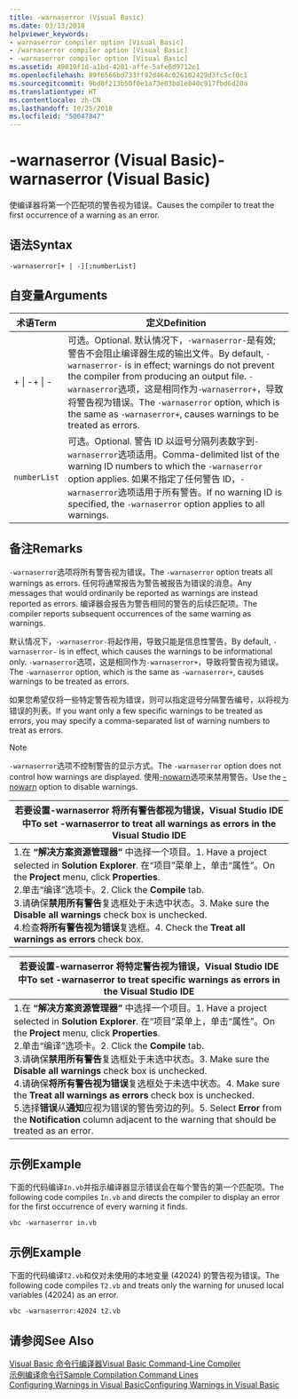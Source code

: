 ```yaml
---
title: -warnaserror (Visual Basic)
ms.date: 03/13/2018
helpviewer_keywords:
- warnaserror compiler option [Visual Basic]
- /warnaserror compiler option [Visual Basic]
- -warnaserror compiler option [Visual Basic]
ms.assetid: 49819f1d-a1bd-4201-affe-5afe6d9712e1
ms.openlocfilehash: 89f6566bd733ff92d464c026102429d3fc5cf0c1
ms.sourcegitcommit: 9bd8f213b50f0e1a73e03bd1e840c917fbd6d20a
ms.translationtype: HT
ms.contentlocale: zh-CN
ms.lasthandoff: 10/25/2018
ms.locfileid: "50047847"
---
```

# <a name="-warnaserror-visual-basic"></a><span data-ttu-id="6632b-102">-warnaserror (Visual Basic)</span><span class="sxs-lookup"><span data-stu-id="6632b-102">-warnaserror (Visual Basic)</span></span>
<span data-ttu-id="6632b-103">使编译器将第一个匹配项的警告视为错误。</span><span class="sxs-lookup"><span data-stu-id="6632b-103">Causes the compiler to treat the first occurrence of a warning as an error.</span></span>  
  
## <a name="syntax"></a><span data-ttu-id="6632b-104">语法</span><span class="sxs-lookup"><span data-stu-id="6632b-104">Syntax</span></span>  
  
```  
-warnaserror[+ | -][:numberList]  
```  
  
## <a name="arguments"></a><span data-ttu-id="6632b-105">自变量</span><span class="sxs-lookup"><span data-stu-id="6632b-105">Arguments</span></span>  
  
|<span data-ttu-id="6632b-106">术语</span><span class="sxs-lookup"><span data-stu-id="6632b-106">Term</span></span>|<span data-ttu-id="6632b-107">定义</span><span class="sxs-lookup"><span data-stu-id="6632b-107">Definition</span></span>|  
|---|---|  
|<span data-ttu-id="6632b-108">+ &#124; -</span><span class="sxs-lookup"><span data-stu-id="6632b-108">+ &#124; -</span></span>|<span data-ttu-id="6632b-109">可选。</span><span class="sxs-lookup"><span data-stu-id="6632b-109">Optional.</span></span> <span data-ttu-id="6632b-110">默认情况下，`-warnaserror-`是有效; 警告不会阻止编译器生成的输出文件。</span><span class="sxs-lookup"><span data-stu-id="6632b-110">By default, `-warnaserror-` is in effect; warnings do not prevent the compiler from producing an output file.</span></span> <span data-ttu-id="6632b-111">`-warnaserror`选项，这是相同作为`-warnaserror+`，导致将警告视为错误。</span><span class="sxs-lookup"><span data-stu-id="6632b-111">The `-warnaserror` option, which is the same as `-warnaserror+`, causes warnings to be treated as errors.</span></span>|  
|`numberList`|<span data-ttu-id="6632b-112">可选。</span><span class="sxs-lookup"><span data-stu-id="6632b-112">Optional.</span></span> <span data-ttu-id="6632b-113">警告 ID 以逗号分隔列表数字到`-warnaserror`选项适用。</span><span class="sxs-lookup"><span data-stu-id="6632b-113">Comma-delimited list of the warning ID numbers to which the `-warnaserror` option applies.</span></span> <span data-ttu-id="6632b-114">如果不指定了任何警告 ID，`-warnaserror`选项适用于所有警告。</span><span class="sxs-lookup"><span data-stu-id="6632b-114">If no warning ID is specified, the `-warnaserror` option applies to all warnings.</span></span>|  
  
## <a name="remarks"></a><span data-ttu-id="6632b-115">备注</span><span class="sxs-lookup"><span data-stu-id="6632b-115">Remarks</span></span>  
 <span data-ttu-id="6632b-116">`-warnaserror`选项将所有警告视为错误。</span><span class="sxs-lookup"><span data-stu-id="6632b-116">The `-warnaserror` option treats all warnings as errors.</span></span> <span data-ttu-id="6632b-117">任何将通常报告为警告被报告为错误的消息。</span><span class="sxs-lookup"><span data-stu-id="6632b-117">Any messages that would ordinarily be reported as warnings are instead reported as errors.</span></span> <span data-ttu-id="6632b-118">编译器会报告为警告相同的警告的后续匹配项。</span><span class="sxs-lookup"><span data-stu-id="6632b-118">The compiler reports subsequent occurrences of the same warning as warnings.</span></span>  
  
 <span data-ttu-id="6632b-119">默认情况下，`-warnaserror-`将起作用，导致只能是信息性警告。</span><span class="sxs-lookup"><span data-stu-id="6632b-119">By default, `-warnaserror-` is in effect, which causes the warnings to be informational only.</span></span> <span data-ttu-id="6632b-120">`-warnaserror`选项，这是相同作为`-warnaserror+`，导致将警告视为错误。</span><span class="sxs-lookup"><span data-stu-id="6632b-120">The `-warnaserror` option, which is the same as `-warnaserror+`, causes warnings to be treated as errors.</span></span>  
  
 <span data-ttu-id="6632b-121">如果您希望仅将一些特定警告视为错误，则可以指定逗号分隔警告编号，以将视为错误的列表。</span><span class="sxs-lookup"><span data-stu-id="6632b-121">If you want only a few specific warnings to be treated as errors, you may specify a comma-separated list of warning numbers to treat as errors.</span></span>  
  
> [!NOTE]
>  <span data-ttu-id="6632b-122">`-warnaserror`选项不控制警告的显示方式。</span><span class="sxs-lookup"><span data-stu-id="6632b-122">The `-warnaserror` option does not control how warnings are displayed.</span></span> <span data-ttu-id="6632b-123">使用[-nowarn](../../../visual-basic/reference/command-line-compiler/nowarn.md)选项来禁用警告。</span><span class="sxs-lookup"><span data-stu-id="6632b-123">Use the [-nowarn](../../../visual-basic/reference/command-line-compiler/nowarn.md) option to disable warnings.</span></span>  
  
|<span data-ttu-id="6632b-124">若要设置-warnaserror 将所有警告都视为错误，Visual Studio IDE 中</span><span class="sxs-lookup"><span data-stu-id="6632b-124">To set -warnaserror to treat all warnings as errors in the Visual Studio IDE</span></span>|  
|---|  
|<span data-ttu-id="6632b-125">1.在 **“解决方案资源管理器”** 中选择一个项目。</span><span class="sxs-lookup"><span data-stu-id="6632b-125">1.  Have a project selected in **Solution Explorer**.</span></span> <span data-ttu-id="6632b-126">在“项目”菜单上，单击“属性”。</span><span class="sxs-lookup"><span data-stu-id="6632b-126">On the **Project** menu, click **Properties**.</span></span> <br /><span data-ttu-id="6632b-127">2.单击“编译”选项卡。</span><span class="sxs-lookup"><span data-stu-id="6632b-127">2.  Click the **Compile** tab.</span></span><br /><span data-ttu-id="6632b-128">3.请确保**禁用所有警告**复选框处于未选中状态。</span><span class="sxs-lookup"><span data-stu-id="6632b-128">3.  Make sure the **Disable all warnings** check box is unchecked.</span></span><br /><span data-ttu-id="6632b-129">4.检查**将所有警告视为错误**复选框。</span><span class="sxs-lookup"><span data-stu-id="6632b-129">4.  Check the **Treat all warnings as errors** check box.</span></span>|  
  
|<span data-ttu-id="6632b-130">若要设置-warnaserror 将特定警告视为错误，Visual Studio IDE 中</span><span class="sxs-lookup"><span data-stu-id="6632b-130">To set -warnaserror to treat specific warnings as errors in the Visual Studio IDE</span></span>|  
|---|  
|<span data-ttu-id="6632b-131">1.在 **“解决方案资源管理器”** 中选择一个项目。</span><span class="sxs-lookup"><span data-stu-id="6632b-131">1.  Have a project selected in **Solution Explorer**.</span></span> <span data-ttu-id="6632b-132">在“项目”菜单上，单击“属性”。</span><span class="sxs-lookup"><span data-stu-id="6632b-132">On the **Project** menu, click **Properties**.</span></span><br /><span data-ttu-id="6632b-133">2.单击“编译”选项卡。</span><span class="sxs-lookup"><span data-stu-id="6632b-133">2.  Click the **Compile** tab.</span></span><br /><span data-ttu-id="6632b-134">3.请确保**禁用所有警告**复选框处于未选中状态。</span><span class="sxs-lookup"><span data-stu-id="6632b-134">3.  Make sure the **Disable all warnings** check box is unchecked.</span></span><br /><span data-ttu-id="6632b-135">4.请确保**将所有警告视为错误**复选框处于未选中状态。</span><span class="sxs-lookup"><span data-stu-id="6632b-135">4.  Make sure the **Treat all warnings as errors** check box is unchecked.</span></span><br /><span data-ttu-id="6632b-136">5.选择**错误**从**通知**应视为错误的警告旁边的列。</span><span class="sxs-lookup"><span data-stu-id="6632b-136">5.  Select **Error** from the **Notification** column adjacent to the warning that should be treated as an error.</span></span>|  
  
## <a name="example"></a><span data-ttu-id="6632b-137">示例</span><span class="sxs-lookup"><span data-stu-id="6632b-137">Example</span></span>  
 <span data-ttu-id="6632b-138">下面的代码编译`In.vb`并指示编译器显示错误会在每个警告的第一个匹配项。</span><span class="sxs-lookup"><span data-stu-id="6632b-138">The following code compiles `In.vb` and directs the compiler to display an error for the first occurrence of every warning it finds.</span></span>  
  
```console
vbc -warnaserror in.vb  
```  
  
## <a name="example"></a><span data-ttu-id="6632b-139">示例</span><span class="sxs-lookup"><span data-stu-id="6632b-139">Example</span></span>  
 <span data-ttu-id="6632b-140">下面的代码编译`T2.vb`和仅对未使用的本地变量 (42024) 的警告视为错误。</span><span class="sxs-lookup"><span data-stu-id="6632b-140">The following code compiles `T2.vb` and treats only the warning for unused local variables (42024) as an error.</span></span>  
  
```console
vbc -warnaserror:42024 t2.vb  
```  
  
## <a name="see-also"></a><span data-ttu-id="6632b-141">请参阅</span><span class="sxs-lookup"><span data-stu-id="6632b-141">See Also</span></span>  
 [<span data-ttu-id="6632b-142">Visual Basic 命令行编译器</span><span class="sxs-lookup"><span data-stu-id="6632b-142">Visual Basic Command-Line Compiler</span></span>](../../../visual-basic/reference/command-line-compiler/index.md)  
 [<span data-ttu-id="6632b-143">示例编译命令行</span><span class="sxs-lookup"><span data-stu-id="6632b-143">Sample Compilation Command Lines</span></span>](../../../visual-basic/reference/command-line-compiler/sample-compilation-command-lines.md)  
 [<span data-ttu-id="6632b-144">Configuring Warnings in Visual Basic</span><span class="sxs-lookup"><span data-stu-id="6632b-144">Configuring Warnings in Visual Basic</span></span>](/visualstudio/ide/configuring-warnings-in-visual-basic)
